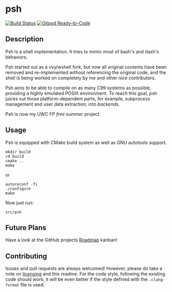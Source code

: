 # psh
[![Build Status](https://travis-ci.com/myzhang1029/psh.svg)](https://travis-ci.com/myzhang1029/psh)
[![Gitpod Ready-to-Code](https://img.shields.io/badge/Gitpod-Ready--to--Code-blue?logo=gitpod)](https://gitpod.io/#https://github.com/myzhang1029/psh) 

## Description
Psh is a shell implementation. It tries to mimic most of bash's
and dash's behaviors.  

Psh started out as a vvy/wshell fork, but now all original contents
have been removed and re-implemented without referencing the original code,
and the shell is being worked on completely by me and other nice contributors.  

Psh aims to be able to compile on as many C99 systems as possible,
providing a highly emulated POSIX environment.
To reach this goal, psh juices out those platform-dependent parts, for
example, subprocess management and user data extraction, into
_backends_.  

Psh is now my UWC FP _free summer_ project.

## Usage
Psh is equipped with CMake build system as well as GNU autotools support.
```
mkdir build
cd build
cmake ..
make
```

or
```
autoreconf -fi
./configure
make
```

Now just run:
```
src/psh
```

## Future Plans
Have a look at the GitHub projects
[Roadmap](https://github.com/myzhang1029/psh/projects/2) kanban!


## Contributing
Issues and pull requests are always welcomed! However, please do take a note on
[licensing](https://www.gnu.org/licenses/#GPL) and this readme. For the code
style, following the existing code should work, it will be even better if the
style defined with the `.clang-format` file is used.